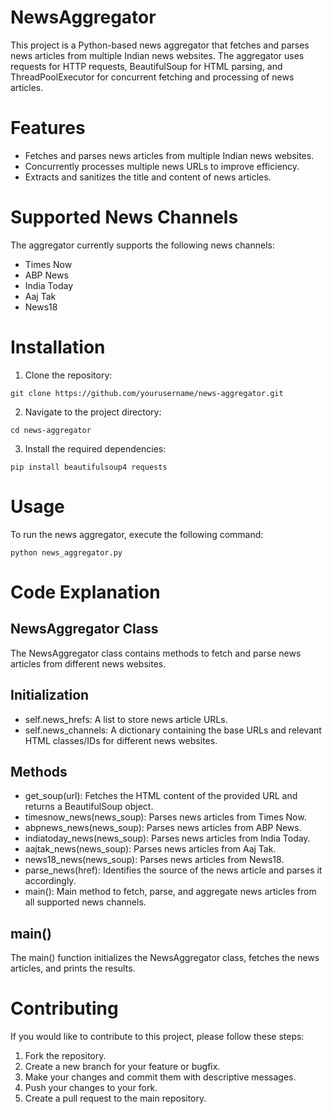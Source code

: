 # NewsAggregator

This project is a Python-based news aggregator that fetches and parses news articles from multiple Indian news websites. The aggregator uses requests for HTTP requests, BeautifulSoup for HTML parsing, and ThreadPoolExecutor for concurrent fetching and processing of news articles.

# Features

- Fetches and parses news articles from multiple Indian news websites.
- Concurrently processes multiple news URLs to improve efficiency.
- Extracts and sanitizes the title and content of news articles.

# Supported News Channels
The aggregator currently supports the following news channels:

- Times Now
- ABP News
- India Today
- Aaj Tak
- News18

# Installation

1. Clone the repository:
```
git clone https://github.com/yourusername/news-aggregator.git
```
2. Navigate to the project directory:
```
cd news-aggregator
```
3. Install the required dependencies:
```
pip install beautifulsoup4 requests
```

# Usage
To run the news aggregator, execute the following command:
```
python news_aggregator.py
```

# Code Explanation
## NewsAggregator Class
The NewsAggregator class contains methods to fetch and parse news articles from different news websites.

## Initialization
- self.news_hrefs: A list to store news article URLs.
- self.news_channels: A dictionary containing the base URLs and relevant HTML classes/IDs for different news websites.

## Methods
- get_soup(url): Fetches the HTML content of the provided URL and returns a BeautifulSoup object.
- timesnow_news(news_soup): Parses news articles from Times Now.
- abpnews_news(news_soup): Parses news articles from ABP News.
- indiatoday_news(news_soup): Parses news articles from India Today.
- aajtak_news(news_soup): Parses news articles from Aaj Tak.
- news18_news(news_soup): Parses news articles from News18.
- parse_news(href): Identifies the source of the news article and parses it accordingly.
- main(): Main method to fetch, parse, and aggregate news articles from all supported news channels.

## main()
The main() function initializes the NewsAggregator class, fetches the news articles, and prints the results.

# Contributing
If you would like to contribute to this project, please follow these steps:

1. Fork the repository.
2. Create a new branch for your feature or bugfix.
3. Make your changes and commit them with descriptive messages.
4. Push your changes to your fork.
5. Create a pull request to the main repository.
